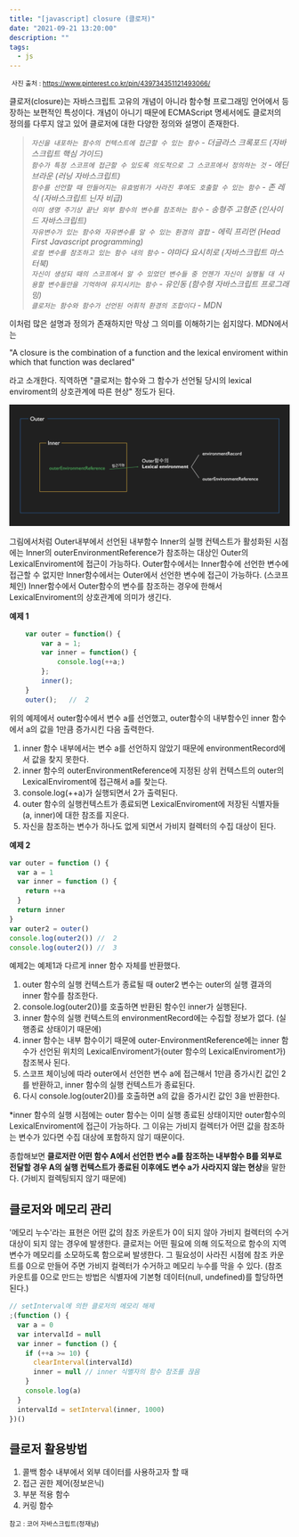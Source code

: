 ```yaml
---
title: "[javascript] closure (클로저)"
date: "2021-09-21 13:20:00"
description: ""
tags:
  - js
---
```


<img src="https://i.pinimg.com/originals/f5/69/ae/f569aef9a09bec7ca74f0dcd228a5343.jpg" alt="">
<small class="from" style="text-align:right;">사진 출처 : <a href="https://www.pinterest.co.kr/pin/439734351121493066/" target="_blank">https://www.pinterest.co.kr/pin/439734351121493066/</a></small><br>

클로저(closure)는 자바스크립트 고유의 개념이 아니라 함수형 프로그래밍 언어에서 등장하는 보편적인 특성이다. 개념이 아니기 때문에 ECMAScript 명세서에도 클로저의 정의를 다루지 않고 있어 클로저에 대한 다양한 정의와 설명이 존재한다.<br>

> _`자신을 내포하는 함수의 컨텍스트에 접근할 수 있는 함수` - 더글라스 크록포드 (자바스크립트 핵심 가이드) <br>`함수가 특정 스코프에 접근할 수 있도록 의도적으로 그 스코프에서 정의하는 것` - 에딘 브라운 (러닝 자바스크립트)<br> `함수를 선언할 때 만들어지는 유효범위가 사라진 후에도 호출할 수 있는 함수` - 존 레식 (자바스크립트 닌자 비급)<br> `이미 생명 주기상 끝난 외부 함수의 변수를 참조하는 함수` - 송형주 고형준 (인사이드 자바스크립트)<br> `자유변수가 있는 함수와 자유변수를 알 수 있는 환경의 결합` - 에릭 프리먼 (Head First Javascript programming)<br> `로컬 변수를 참조하고 있는 함수 내의 함수` - 야마다 요시히로 (자바스크립트 마스터북)<br> `자신이 생성되 때의 스코프에서 알 수 있었던 변수들 중 언젠가 자신이 실행될 대 사용할 변수들만을 기억하여 유지시키는 함수` - 유인동 (함수형 자바스크립트 프로그래밍)<br> `클로저는 함수와 함수가 선언된 어휘적 환경의 조합이다` - MDN_ <br>

이처럼 많은 설명과 정의가 존재하지만 막상 그 의미를 이해하기는 쉽지않다. MDN에서는

<div class="blockquote">
    "A closure is the combination of a function and the lexical enviroment within which that function was declared" <br>
</div>
<p>라고 소개한다. 직역하면 "클로저는 함수와 그 함수가 선언될 당시의 lexical enviroment의 상호관계에 따른 현상" 정도가 된다.</p>

![](img/closure.png)

그림에서처럼 Outer내부에서 선언된 내부함수 Inner의 실행 컨텍스트가 활성화된 시점에는 Inner의 outerEnvironmentReference가 참조하는 대상인 Outer의 LexicalEnviroment에 접근이 가능하다. Outer함수에서는 Inner함수에 선언한 변수에 접근할 수 없지만 Inner함수에서는 Outer에서 선언한 변수에 접근이 가능하다. (스코프 체인) Inner함수에서 Outer함수의 변수를 참조하는 경우에 한해서 LexicalEnviroment의 상호관계에 의미가 생긴다.

**예제 1**

```js
    var outer = function() {
        var a = 1;
        var inner = function() {
            console.log(++a;)
        };
        inner();
    }
    outer();   //  2
```

<p>위의 예제에서 outer함수에서 변수 a를 선언했고, outer함수의 내부함수인 inner 함수에서 a의 값을 1만큼 증가시킨 다음 출력한다. </p>

1. inner 함수 내부에서는 변수 a를 선언하지 않았기 때문에 environmentRecord에서 값을 찾지 못한다.
2. inner 함수의 outerEnvironmentReference에 지정된 상위 컨텍스트의 outer의 LexicalEnviroment에 접근해서 a를 찾는다.
3. console.log(++a)가 실행되면서 2가 출력된다.
4. outer 함수의 실행컨텍스트가 종료되면 LexicalEnviroment에 저장된 식별자들 (a, inner)에 대한 참조를 지운다.
5. 자신을 참조하는 변수가 하나도 없게 되면서 가비지 컬렉터의 수집 대상이 된다.

**예제 2**

```js
var outer = function () {
  var a = 1
  var inner = function () {
    return ++a
  }
  return inner
}
var outer2 = outer()
console.log(outer2()) //  2
console.log(outer2()) //  3
```

예제2는 예제1과 다르게 inner 함수 자체를 반환했다.

1. outer 함수의 실행 컨텍스트가 종료될 때 outer2 변수는 outer의 실행 결과의 inner 함수를 참조한다.
2. console.log(outer2())를 호출하면 반환된 함수인 inner가 실행된다.
3. inner 함수의 실행 컨텍스트의 environmentRecord에는 수집할 정보가 없다. (실행종료 상태이기 때문에)
4. inner 함수는 내부 함수이기 때문에 outer-EnvironmentReference에는 inner 함수가 선언된 위치의 LexicalEnviroment가(outer 함수의 LexicalEnviroment가) 참조복사 된다.
5. 스코프 체이닝에 따라 outer에서 선언한 변수 a에 접근해서 1만큼 증가시킨 값인 2를 반환하고, inner 함수의 실행 컨텍스트가 종료된다.
6. 다시 console.log(outer2())를 호출하면 a의 값을 증가시킨 값인 3을 반환한다.

\*inner 함수의 실행 시점에는 outer 함수는 이미 실행 종료된 상태이지만 outer함수의 LexicalEnviroment에 접근이 가능하다. 그 이유는 가비지 컬렉터가 어떤 값을 참조하는 변수가 있다면 수집 대상에 포함하지 않기 때문이다.

종합해보면 **클로저란 어떤 함수 A에서 선언한 변수 a를 참조하는 내부함수 B를 외부로 전달할 경우 A의 실행 컨텍스트가 종료된 이후에도 변수 a가 사라지지 않는 현상**을 말한다. (가비지 컬렉팅되지 않기 때문에)

## 클로저와 메모리 관리

'메모리 누수'라는 표현은 어떤 값의 참조 카운트가 0이 되지 않아 가비지 컬렉터의 수거 대상이 되지 않는 경우에 발생한다. 클로저는 어떤 필요에 의해 의도적으로 함수의 지역변수가 메모리를 소모하도록 함으로써 발생한다. 그 필요성이 사라진 시점에 참조 카운트를 0으로 만들어 주면 가비지 컬렉터가 수거하고 메모리 누수를 막을 수 있다. (참조 카운트를 0으로 만드는 방법은 식별자에 기본형 데이터(null, undefined)를 할당하면 된다.)

```js
// setInterval에 의한 클로저의 메모리 해제
;(function () {
  var a = 0
  var intervalId = null
  var inner = function () {
    if (++a >= 10) {
      clearInterval(intervalId)
      inner = null // inner 식별자의 함수 참조를 끊음
    }
    console.log(a)
  }
  intervalId = setInterval(inner, 1000)
})()
```

## 클로저 활용방법

1. 콜백 함수 내부에서 외부 데이터를 사용하고자 할 때
2. 접근 권한 제어(정보은닉)
3. 부분 적용 함수
4. 커링 함수

<small class="from add">참고 : 코어 자바스크립트(정재남)</small><br>
